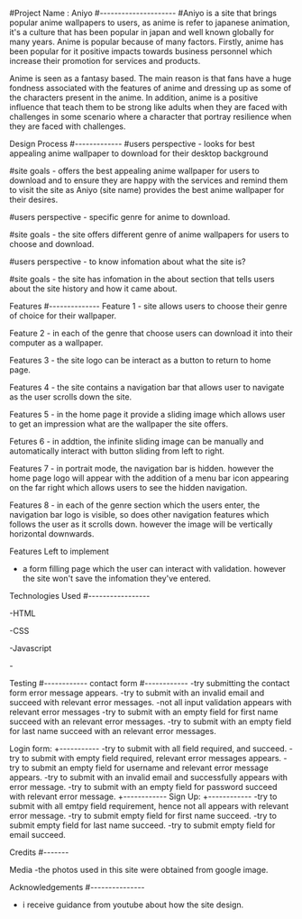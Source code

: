 #Project Name : Aniyo
#---------------------
#Aniyo is a site that brings popular anime wallpapers to users, as anime is refer to japanese animation, it's a culture that has been popular in japan and well known globally for many years. Anime is popular because of many factors. Firstly, anime has been popular for it positive impacts towards business personnel which increase their promotion for services and products.

Anime is seen as a fantasy based. The main reason is that fans have a huge fondness associated with the features of anime and dressing up as some of the characters present in the anime. In addition, anime is a positive influence that teach them to be strong like adults when they are faced with challenges in some scenario where a character that portray resilience when they are faced with challenges.

Design Process
#-------------
#users perspective - looks for best appealing anime wallpaper to download for their desktop background

#site goals - offers the best appealing anime wallpaper for users to download and to ensure they are happy with the services and remind them to visit the site as Aniyo (site name) provides the best anime wallpaper for their desires.

#users perspective - specific genre for anime to download.

#site goals - the site offers different genre of anime wallpapers for users to choose and download.

#users perspective - to know infomation about what the site is?

#site goals - the site has infomation in the about section that tells users about the site history and how it came about.

Features
#--------------
Feature 1 - site allows users to choose their genre of choice for their wallpaper.

Feature 2 - in each of the genre that choose users can download it into their computer as a wallpaper.

Features 3 - the site logo can be interact as a button to return to home page.

Features 4 - the site contains a navigation bar that allows user to navigate as the user scrolls down the site.

Features 5 - in the home page it provide a sliding image which allows user to get an impression what are the wallpaper the site offers.

Fetures 6 - in addtion, the infinite sliding image can be manually and automatically interact with button sliding from left to right.

Features 7 - in portrait mode, the navigation bar is hidden. however the home page logo will appear with the addition of a menu bar icon appearing on the far right which allows users to see the hidden navigation.

Features 8 - in each of the genre section which the users enter, the navigation bar logo is visible, so does other navigation features which follows the user as it scrolls down. however the image will be vertically horizontal downwards.

Features Left to implement

- a form filling page which the user can interact with validation. however the site won't save the infomation they've entered.

Technologies Used
#-----------------

-HTML

-CSS

-Javascript

-<ion-icon name="menu-outline"></ion-icon>

Testing 
#------------
contact form
#------------
-try submitting the contact form error message appears.
-try to submit with an invalid email and succeed with relevant error messages.
-not all input validation appears with relevant error messages
-try to submit with an empty field for first name succeed with an relevant error messages.
-try to submit with an empty field for last name succeed with an relevant error messages.

Login form:
+-----------
-try to submit with all field required, and succeed.
-try to submit with empty field required, relevant error messages
appears.
-try to submit an empty field for username and relevant error message appears.
-try to submit with an invalid email and successfully appears with 
error message.
-try to submit with an empty field for password succeed with
relevant error message.
+------------
Sign Up:
+------------
-try to submit with all emtpy field requirement, hence not all
appears with relevant error message.
-try to submit empty field for first name succeed.
-try to submit empty field for last name succeed.
-try to submit empty field for email succeed.



Credits
#-------

Media
-the photos used in this site were obtained from google image.

Acknowledgements
#---------------

- i receive guidance from youtube about how the site design.
